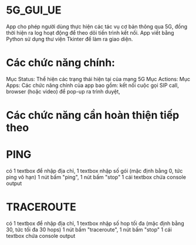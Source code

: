 # 5G_GUI_UE
App cho phép người dùng thực hiện các tác vụ cơ bản thông qua 5G, đồng thời hiện ra log hoạt động để theo dõi tiến trình kết nối.
App viết bằng Python sử dụng thư viện Tkinter để làm ra giao diện. 
# Các chức năng chính:
Mục Status: Thể hiện các trạng thái hiện tại của mạng 5G
Mục Actions:
Mục Apps: Các chức năng chính của app bao gồm: kết nối cuộc gọi SIP call, browser (hoặc video) để pop-up ra trình duyệt, 
# Các chức năng cần hoàn thiện tiếp theo
# PING
có 1 textbox để nhập địa chỉ, 1 textbox nhập số gói (mặc định bằng 0, tức  ping vô hạn)
1 nút bấm "ping", 1  nút bấm "stop"
1 cái textbox chứa console output
# TRACEROUTE
có 1 textbox để nhập địa chỉ, 1 textbox nhập số hop tối đa (mặc định bằng 30, tức tối đa 30 hops)
1 nút bấm "traceroute", 1  nút bấm "stop"
1 cái textbox chứa console output
